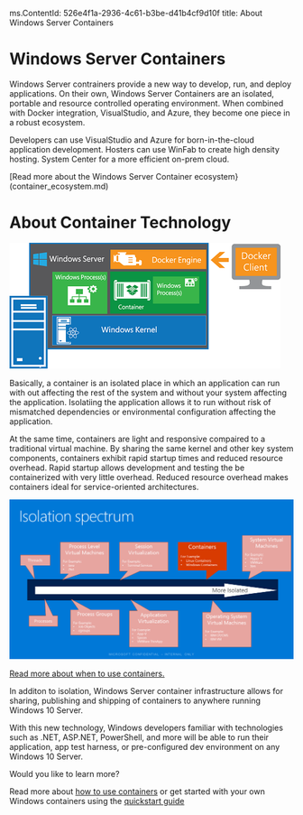 ﻿ms.ContentId: 526e4f1a-2936-4c61-b3be-d41b4cf9d10f
title: About Windows Server Containers

# Windows Server Containers #

Windows Server contrainers provide a new way to develop, run, and deploy applications.  On their own, Windows Server Containers are an isolated, portable and resource controlled operating environment.  When combined with Docker integration, VisualStudio, and Azure, they become one piece in a robust ecosystem.

Developers can use VisualStudio and Azure for born-in-the-cloud application development.
Hosters can use WinFab to create high density hosting.
System Center for a more efficient on-prem cloud.

[Read more about the Windows Server Container ecosystem}(container_ecosystem.md)


# About Container Technology #

![](media\WindowsServerContainer.png)

Basically, a container is an isolated place in which an application can run with out affecting the rest of the system and without your system affecting the application.  Isolatiing the application allows it to run without risk of mismatched dependencies or environmental configuration affecting the application.

At the same time, containers are light and responsive compaired to a traditional virtual machine.  By sharing the same kernel and other key system components, containers exhibit rapid startup times and reduced resource overhead. Rapid startup allows development and testing the be containerized with very little overhead.  Reduced resource overhead makes containers ideal for service-oriented architectures.

![](media\isolationSpectrum.png)

[Read more about when to use containers.](when_containers.md)

In additon to isolation, Windows Server container infrastructure allows for sharing, publishing and shipping of containers to anywhere running Windows 10 Server.

With this new technology, Windows developers familiar with technologies such as .NET, ASP.NET, PowerShell, and more will be able to run their application, app test harness, or pre-configured dev environment on any Windows 10 Server.  

Would you like to learn more?

Read more about [how to use containers](container_life_cycle.md) or get started with your own Windows containers using the [quickstart guide](..\quick_start\hello_world.md)

